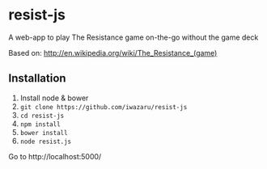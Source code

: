 resist-js
=========

A web-app to play The Resistance game on-the-go without the game deck

Based on: http://en.wikipedia.org/wiki/The_Resistance_(game)


## Installation

1. Install node & bower
2. `git clone https://github.com/iwazaru/resist-js`
3. `cd resist-js`
4. `npm install`
5. `bower install`
6. `node resist.js`

Go to http://localhost:5000/
